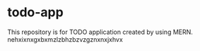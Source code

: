 # todo-app
This repository is for TODO application created by using MERN.
nehxixnxgxbxmzlzbhzbzvzgznxnxjxhvx
